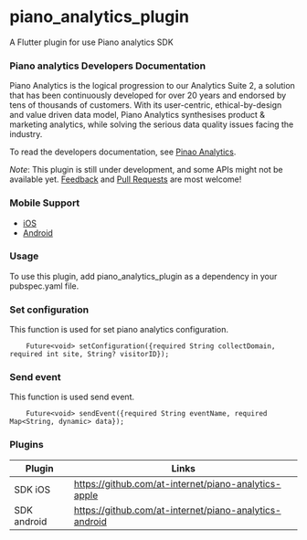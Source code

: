 # piano_analytics_plugin

A Flutter plugin for use Piano analytics SDK 

### Piano analytics Developers Documentation
Piano Analytics is the logical progression to our Analytics Suite 2, a solution that has been continuously developed for over 20 years and endorsed by tens of thousands of customers. With its user-centric, ethical-by-design and value driven data model, Piano Analytics synthesises product & marketing analytics, while solving the serious data quality issues facing the industry.

To read the developers documentation, see [Pinao Analytics](https://developers.atinternet-solutions.com/piano-analytics/).

*Note*: This plugin is still under development, and some APIs might not be available yet. [Feedback](https://github.com/flutter/flutter/issues) and [Pull Requests](https://github.com/flutter/plugins/pulls) are most welcome!

### Mobile Support 
 - [iOS](https://github.com/at-internet/piano-analytics-apple)
 - [Android](https://github.com/at-internet/piano-analytics-android)

### Usage
To use this plugin, add piano_analytics_plugin as a dependency in your pubspec.yaml file.

### Set configuration

This function is used for set piano analytics configuration.

```
    Future<void> setConfiguration({required String collectDomain, required int site, String? visitorID});
```

### Send event
This function is used send event.

```
    Future<void> sendEvent({required String eventName, required Map<String, dynamic> data});
```

### Plugins

| Plugin      | Links |
|-------------| ------ |
| SDK iOS     | https://github.com/at-internet/piano-analytics-apple |
| SDK android | https://github.com/at-internet/piano-analytics-android |